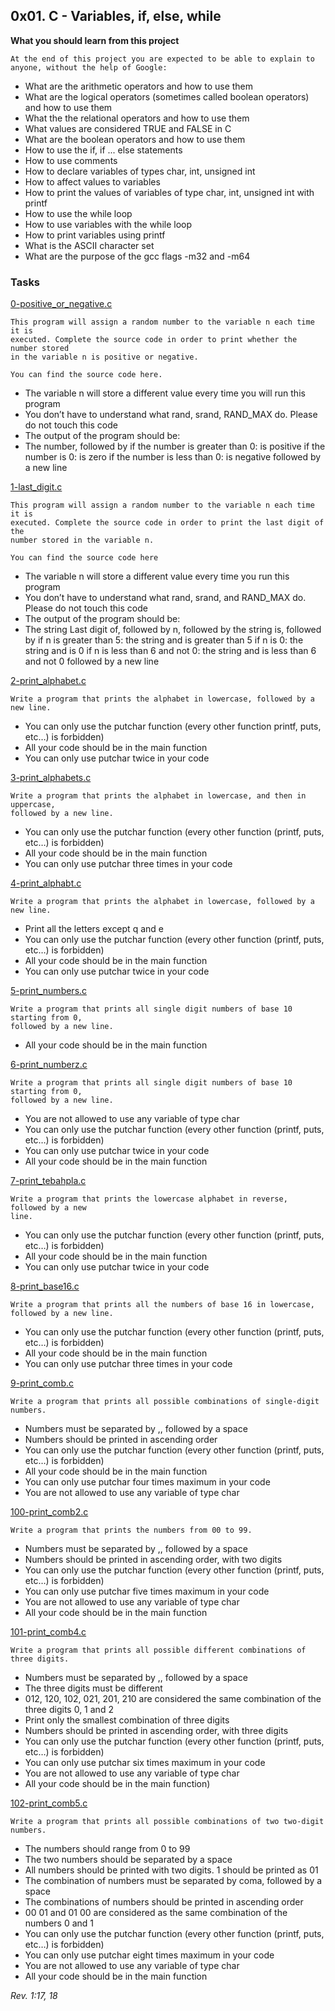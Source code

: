 ## 0x01. C - Variables, if, else, while

**What you should learn from this project**

    At the end of this project you are expected to be able to explain to anyone, without the help of Google:

- What are the arithmetic operators and how to use them
- What are the logical operators (sometimes called boolean operators) and how to use them
- What the the relational operators and how to use them
- What values are considered TRUE and FALSE in C
- What are the boolean operators and how to use them
- How to use the if, if ... else statements
- How to use comments
- How to declare variables of types char, int, unsigned int
- How to affect values to variables
- How to print the values of variables of type char, int, unsigned int with printf
- How to use the while loop
- How to use variables with the while loop
- How to print variables using printf
- What is the ASCII character set
- What are the purpose of the gcc flags -m32 and -m64

### Tasks

[0-positive_or_negative.c](./0-positive_or_negative.c)

```
This program will assign a random number to the variable n each time it is
executed. Complete the source code in order to print whether the number stored
in the variable n is positive or negative.
```

    You can find the source code here.

- The variable n will store a different value every time you will run this
  program
- You don’t have to understand what rand, srand, RAND_MAX do. Please do not
  touch this code
- The output of the program should be:
- The number, followed by
  if the number is greater than 0: is positive
  if the number is 0: is zero
  if the number is less than 0: is negative
  followed by a new line

[1-last_digit.c](./1-last_digit.c)

```
This program will assign a random number to the variable n each time it is
executed. Complete the source code in order to print the last digit of the
number stored in the variable n.
```

    You can find the source code here

- The variable n will store a different value every time you run this program
- You don’t have to understand what rand, srand, and RAND_MAX do. Please do not touch this code
- The output of the program should be:
- The string Last digit of, followed by
  n, followed by
  the string is, followed by
  if n is greater than 5: the string and is greater than 5
  if n is 0: the string and is 0
  if n is less than 6 and not 0: the string and is less than 6 and not 0
  followed by a new line

[2-print_alphabet.c](./2-print_alphabet.c)

```
Write a program that prints the alphabet in lowercase, followed by a new line.
```

- You can only use the putchar function (every other function
  printf, puts, etc…) is forbidden)
- All your code should be in the main function
- You can only use putchar twice in your code

[3-print_alphabets.c](./3-print_alphabets.c)

```
Write a program that prints the alphabet in lowercase, and then in uppercase,
followed by a new line.
```

- You can only use the putchar function (every other function
  (printf, puts, etc…) is forbidden)
- All your code should be in the main function
- You can only use putchar three times in your code

[4-print_alphabt.c](4-print_alphabt.c)

```
Write a program that prints the alphabet in lowercase, followed by a new line.
```

- Print all the letters except q and e
- You can only use the putchar function (every other function
  (printf, puts, etc…) is forbidden)
- All your code should be in the main function
- You can only use putchar twice in your code

[5-print_numbers.c](./5-print_numbers.c)

```
Write a program that prints all single digit numbers of base 10 starting from 0,
followed by a new line.
```

- All your code should be in the main function

[6-print_numberz.c](./6-print_numberz.c)

```
Write a program that prints all single digit numbers of base 10 starting from 0,
followed by a new line.
```

- You are not allowed to use any variable of type char
- You can only use the putchar function (every other function
  (printf, puts, etc…) is forbidden)
- You can only use putchar twice in your code
- All your code should be in the main function

[7-print_tebahpla.c](./7-print_tebahpla.c)

```
Write a program that prints the lowercase alphabet in reverse, followed by a new
line.
```

- You can only use the putchar function (every other function
  (printf, puts, etc…) is forbidden)
- All your code should be in the main function
- You can only use putchar twice in your code

[8-print_base16.c](./8-print_base16.c)

```
Write a program that prints all the numbers of base 16 in lowercase,
followed by a new line.
```

- You can only use the putchar function (every other function
  (printf, puts, etc…) is forbidden)
- All your code should be in the main function
- You can only use putchar three times in your code

[9-print_comb.c](./9-print_comb.c)

```
Write a program that prints all possible combinations of single-digit numbers.
```

- Numbers must be separated by ,, followed by a space
- Numbers should be printed in ascending order
- You can only use the putchar function (every other function
  (printf, puts, etc…) is forbidden)
- All your code should be in the main function
- You can only use putchar four times maximum in your code
- You are not allowed to use any variable of type char

[100-print_comb2.c](./100-print_comb2.c)

```
Write a program that prints the numbers from 00 to 99.
```

- Numbers must be separated by ,, followed by a space
- Numbers should be printed in ascending order, with two digits
- You can only use the putchar function (every other function
  (printf, puts, etc…) is forbidden)
- You can only use putchar five times maximum in your code
- You are not allowed to use any variable of type char
- All your code should be in the main function

[101-print_comb4.c](./101-print_comb4.c)

```
Write a program that prints all possible different combinations of three digits.
```

- Numbers must be separated by ,, followed by a space
- The three digits must be different
- 012, 120, 102, 021, 201, 210 are considered the same combination of the three
  digits 0, 1 and 2
- Print only the smallest combination of three digits
- Numbers should be printed in ascending order, with three digits
- You can only use the putchar function (every other function
  (printf, puts, etc…) is forbidden)
- You can only use putchar six times maximum in your code
- You are not allowed to use any variable of type char
- All your code should be in the main function)

[102-print_comb5.c](./102-print_comb5.c)

```
Write a program that prints all possible combinations of two two-digit numbers.
```

- The numbers should range from 0 to 99
- The two numbers should be separated by a space
- All numbers should be printed with two digits. 1 should be printed as 01
- The combination of numbers must be separated by coma, followed by a space
- The combinations of numbers should be printed in ascending order
- 00 01 and 01 00 are considered as the same combination of the numbers 0 and 1
- You can only use the putchar function (every other function
  (printf, puts, etc…) is forbidden)
- You can only use putchar eight times maximum in your code
- You are not allowed to use any variable of type char
- All your code should be in the main function

_Rev. 1:17, 18_
